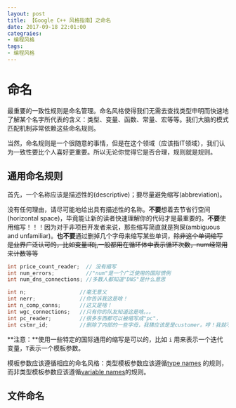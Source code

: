```yaml
---
layout: post
title: 【Google C++ 风格指南】之命名
date: 2017-09-18 22:01:00
categraies:
- 编程风格
tags:
- 编程风格
---
```


# 命名

最重要的一致性规则是命名管理。命名风格使得我们无需去查找类型申明而快速地了解某个名字所代表的含义：类型、变量、函数、常量、宏等等。我们大脑的模式匹配机制非常依赖这些命名规则。

当然，命名规则是一个很随意的事情，但是在这个领域（应该指IT领域），我们认为一致性要比个人喜好更重要。所以无论你觉得它是否合理，规则就是规则。

## 通用命名规则

首先，一个名称应该是描述性的(descriptive)；要尽量避免缩写(abbreviation)。

没有任何理由，请尽可能地给出具有描述性的名称。**不要**想着去节省行空间(horizontal space)，毕竟能让新的读者快速理解你的代码才是最重要的。**不要**使用缩写！！！因为对于非项目开发者来说，那些缩写简直就是狗屎(ambiguous and unfamiliar)。**也不要**通过删掉几个字母来缩写某些单词，~~除非这个单词缩写是业界广泛认可的，比如变量i和j,一般都用在循环体中表示循环次数，num经常用来计数等等~~

```C++
int price_count_reader;  // 没有缩写
int num_errors;          //"num"是一个广泛使用的国际惯例
int num_dns_connections; //多数人都知道"DNS"是什么意思
```

```C++
int n;                 //毫无意义
int nerr;              //你告诉我这是啥！
int n_comp_conns;      //这又是啥！
int wgc_connections;   //只有你的队友知道这是啥。。。
int pc_reader;         //很多东西都可以被缩写成"pc"，
int cstmr_id;          //删除了内部的一些字母，我猜应该是是customer。哼！我就不猜！
```

**注意：**使用一些特定的国际通用的缩写是可以的，比如 `i` 用来表示一个迭代变量，`T`表示一个模板参数。

模板参数应该遵循相应的命名风格：类型模板参数应该遵循[type names](https://google.github.io/styleguide/cppguide.html#Type_Names) 的规则，而非类型模板参数应该遵循[variable names](https://google.github.io/styleguide/cppguide.html#Variable_Names)的规则。

## 文件命名

